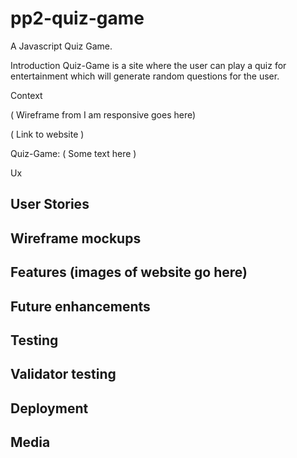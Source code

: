 # pp2-quiz-game
A Javascript Quiz Game.

Introduction
Quiz-Game is a site where the user can play a quiz for entertainment which will generate random questions for the user.

Context

( Wireframe from I am responsive goes here)

( Link to website )

Quiz-Game: ( Some text here )


Ux

User Stories
--------------------
Wireframe mockups
--------------------
Features
(images of website go here)
--------------------
Future enhancements
--------------------
Testing
--------------------
Validator testing
--------------------
Deployment
--------------------
Media
--------------------

